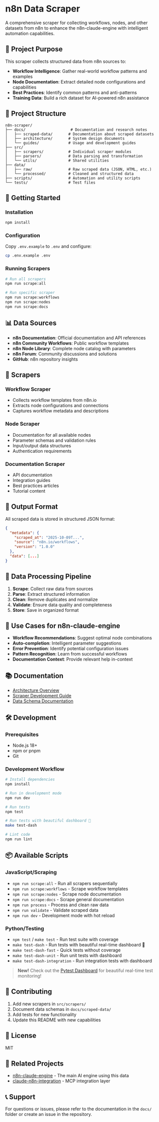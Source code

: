 # n8n Data Scraper

A comprehensive scraper for collecting workflows, nodes, and other datasets from n8n to enhance the n8n-claude-engine with intelligent automation capabilities.

## 🎯 Project Purpose

This scraper collects structured data from n8n sources to:
- **Workflow Intelligence**: Gather real-world workflow patterns and examples
- **Node Documentation**: Extract detailed node configurations and capabilities
- **Best Practices**: Identify common patterns and anti-patterns
- **Training Data**: Build a rich dataset for AI-powered n8n assistance

## 📁 Project Structure

```
n8n-scraper/
├── docs/                    # Documentation and research notes
│   ├── scraped-data/       # Documentation about scraped datasets
│   ├── architecture/       # System design documents
│   └── guides/             # Usage and development guides
├── src/
│   ├── scrapers/           # Individual scraper modules
│   ├── parsers/            # Data parsing and transformation
│   └── utils/              # Shared utilities
├── data/
│   ├── raw/                # Raw scraped data (JSON, HTML, etc.)
│   └── processed/          # Cleaned and structured data
├── scripts/                # Automation and utility scripts
└── tests/                  # Test files
```

## 🚀 Getting Started

### Installation

```bash
npm install
```

### Configuration

Copy `.env.example` to `.env` and configure:

```bash
cp .env.example .env
```

### Running Scrapers

```bash
# Run all scrapers
npm run scrape:all

# Run specific scraper
npm run scrape:workflows
npm run scrape:nodes
npm run scrape:docs
```

## 📊 Data Sources

- **n8n Documentation**: Official documentation and API references
- **n8n Community Workflows**: Public workflow templates
- **n8n Node Library**: Complete node catalog with parameters
- **n8n Forum**: Community discussions and solutions
- **GitHub**: n8n repository insights

## 🔧 Scrapers

### Workflow Scraper
- Collects workflow templates from n8n.io
- Extracts node configurations and connections
- Captures workflow metadata and descriptions

### Node Scraper
- Documentation for all available nodes
- Parameter schemas and validation rules
- Input/output data structures
- Authentication requirements

### Documentation Scraper
- API documentation
- Integration guides
- Best practices articles
- Tutorial content

## 📝 Output Format

All scraped data is stored in structured JSON format:

```json
{
  "metadata": {
    "scraped_at": "2025-10-09T...",
    "source": "n8n.io/workflows",
    "version": "1.0.0"
  },
  "data": [...]
}
```

## 🔄 Data Processing Pipeline

1. **Scrape**: Collect raw data from sources
2. **Parse**: Extract structured information
3. **Clean**: Remove duplicates and normalize
4. **Validate**: Ensure data quality and completeness
5. **Store**: Save in organized format

## 🎯 Use Cases for n8n-claude-engine

- **Workflow Recommendations**: Suggest optimal node combinations
- **Auto-completion**: Intelligent parameter suggestions
- **Error Prevention**: Identify potential configuration issues
- **Pattern Recognition**: Learn from successful workflows
- **Documentation Context**: Provide relevant help in-context

## 📚 Documentation

- [Architecture Overview](docs/architecture/README.md)
- [Scraper Development Guide](docs/guides/scraper-development.md)
- [Data Schema Documentation](docs/scraped-data/README.md)

## 🛠️ Development

### Prerequisites

- Node.js 18+
- npm or pnpm
- Git

### Development Workflow

```bash
# Install dependencies
npm install

# Run in development mode
npm run dev

# Run tests
npm test

# Run tests with beautiful dashboard 🎨
make test-dash

# Lint code
npm run lint
```

## 📦 Available Scripts

### JavaScript/Scraping
- `npm run scrape:all` - Run all scrapers sequentially
- `npm run scrape:workflows` - Scrape workflow templates
- `npm run scrape:nodes` - Scrape node documentation
- `npm run scrape:docs` - Scrape general documentation
- `npm run process` - Process and clean raw data
- `npm run validate` - Validate scraped data
- `npm run dev` - Development mode with hot reload

### Python/Testing
- `npm test` / `make test` - Run test suite with coverage
- `make test-dash` - Run tests with beautiful real-time dashboard 🎨
- `make test-dash-fast` - Quick tests without coverage
- `make test-dash-unit` - Run unit tests with dashboard
- `make test-dash-integration` - Run integration tests with dashboard

> **New!** Check out the [Pytest Dashboard](PYTEST_DASHBOARD_QUICKSTART.md) for beautiful real-time test monitoring!

## 🤝 Contributing

1. Add new scrapers in `src/scrapers/`
2. Document data schemas in `docs/scraped-data/`
3. Add tests for new functionality
4. Update this README with new capabilities

## 📄 License

MIT

## 🔗 Related Projects

- [n8n-claude-engine](../../personal-products/n8n-claude-engine) - The main AI engine using this data
- [claude-n8n-integration](../../personal-products/mcp-projects/claude-n8n-integration) - MCP integration layer

## 📞 Support

For questions or issues, please refer to the documentation in the `docs/` folder or create an issue in the repository.




